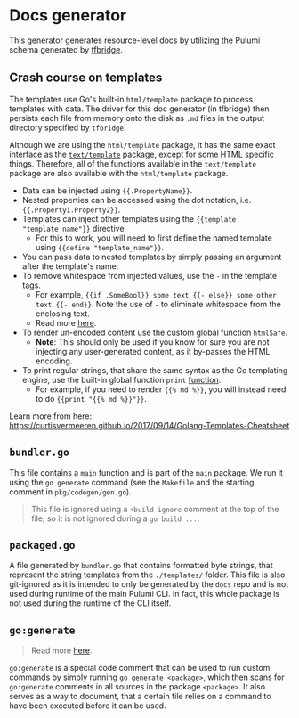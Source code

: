 # Docs generator

This generator generates resource-level docs by utilizing the Pulumi schema generated by [tfbridge](https://github.com/pulumi/pulumi-terraform-bridge/).

## Crash course on templates

The templates use Go's built-in `html/template` package to process templates with data. The driver for this doc generator (in tfbridge) then persists each file from memory onto the disk as `.md` files in the output directory specified by `tfbridge`.

Although we are using the `html/template` package, it has the same exact interface as the [`text/template`](https://golang.org/pkg/text/template) package, except for some HTML specific things. Therefore, all of the functions available in the `text/template` package are also available with the `html/template` package.

* Data can be injected using `{{.PropertyName}}`.
* Nested properties can be accessed using the dot notation, i.e. `{{.Property1.Property2}}`.
* Templates can inject other templates using the `{{template "template_name"}}` directive.
  * For this to work, you will need to first define the named template using `{{define "template_name"}}`.
* You can pass data to nested templates by simply passing an argument after the template's name.
* To remove whitespace from injected values, use the `-` in the template tags.
  * For example, `{{if .SomeBool}} some text {{- else}} some other text {{- end}}`. Note the use of `-` to eliminate whitespace from the enclosing text.
  * Read more [here](https://golang.org/pkg/text/template/#hdr-Text_and_spaces).
* To render un-encoded content use the custom global function `htmlSafe`.
  * **Note**: This should only be used if you know for sure you are not injecting any user-generated content, as it by-passes the HTML encoding.
* To print regular strings, that share the same syntax as the Go templating engine, use the built-in global function `print` [function](https://golang.org/pkg/text/template/#hdr-Functions).
  * For example, if you need to render `{{% md %}}`, you will instead need to do `{{print "{{% md %}}"}}`.

Learn more from here: https://curtisvermeeren.github.io/2017/09/14/Golang-Templates-Cheatsheet

## `bundler.go`

This file contains a `main` function and is part of the `main` package. We run it using the `go generate` command (see the `Makefile` and the starting comment in `pkg/codegen/gen.go`).

> This file is ignored using a `+build ignore` comment at the top of the file, so it is not ignored during a `go build ...`.

## `packaged.go`

A file generated by `bundler.go` that contains formatted byte strings, that represent the string templates from the `./templates/` folder. This file is also git-ignored as it is intended to only be generated by the `docs` repo and is not used during runtime of the main Pulumi CLI. In fact, this whole package is not used during the runtime of the CLI itself.

## `go:generate`

> Read more [here](https://blog.golang.org/generate).

`go:generate` is a special code comment that can be used to run custom commands by simply running `go generate <package>`, which then scans for `go:generate` comments in all sources in the package `<package>`. It also serves as a way to document, that a certain file relies on a command to have been executed before it can be used.
